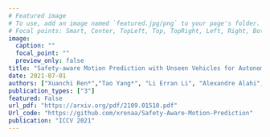 ```yaml
---
# Featured image
# To use, add an image named `featured.jpg/png` to your page's folder.
# Focal points: Smart, Center, TopLeft, Top, TopRight, Left, Right, BottomLeft, Bottom, BottomRight.
image:
  caption: ""
  focal_point: ""
  preview_only: false
title: "Safety-aware Motion Prediction with Unseen Vehicles for Autonomous Driving"
date: 2021-07-01
authors: ["Xuanchi Ren*","Tao Yang*", "Li Erran Li", "Alexandre Alahi", "Qifeng Chen"]
publication_types: ["3"]
featured: False
url_pdf: "https://arxiv.org/pdf/2109.01510.pdf"
Url_code: "https://github.com/xrenaa/Safety-Aware-Motion-Prediction"
publication: "ICCV 2021"
---
```


